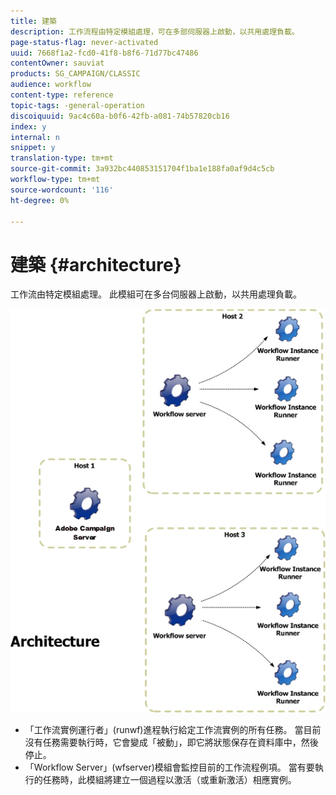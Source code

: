 ```yaml
---
title: 建築
description: 工作流程由特定模組處理，可在多部伺服器上啟動，以共用處理負載。
page-status-flag: never-activated
uuid: 7668f1a2-fcd0-41f8-b8f6-71d77bc47486
contentOwner: sauviat
products: SG_CAMPAIGN/CLASSIC
audience: workflow
content-type: reference
topic-tags: -general-operation
discoiquuid: 9ac4c60a-b0f6-42fb-a081-74b57820cb16
index: y
internal: n
snippet: y
translation-type: tm+mt
source-git-commit: 3a932bc440853151704f1ba1e188fa0af9d4c5cb
workflow-type: tm+mt
source-wordcount: '116'
ht-degree: 0%

---
```



# 建築 {#architecture}

工作流由特定模組處理。 此模組可在多台伺服器上啟動，以共用處理負載。

![](assets/architecture.png)

* 「工作流實例運行者」(runwf)進程執行給定工作流實例的所有任務。 當目前沒有任務需要執行時，它會變成「被動」，即它將狀態保存在資料庫中，然後停止。
* 「Workflow Server」(wfserver)模組會監控目前的工作流程例項。 當有要執行的任務時，此模組將建立一個過程以激活（或重新激活）相應實例。

